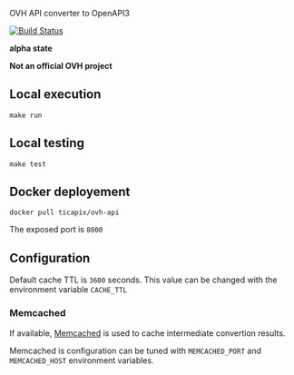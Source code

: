 OVH API converter to OpenAPI3

[![Build Status](https://travis-ci.org/ticapix/ovh-api.svg?branch=master)](https://travis-ci.org/ticapix/ovh-api)

**alpha state**

**Not an official OVH project**

## Local execution

```shell
make run
```

## Local testing

```shell
make test
```

## Docker deployement

```shell
docker pull ticapix/ovh-api
```

The exposed port is `8000`

## Configuration

Default cache TTL is `3600` seconds. This value can be changed with the environment variable `CACHE_TTL`

### Memcached

If available, [Memcached](https://memcached.org/) is used to cache intermediate convertion results.

Memcached is configuration can be tuned with `MEMCACHED_PORT` and `MEMCACHED_HOST` environment variables.

